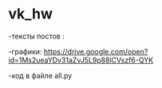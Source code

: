 # vk_hw
-тексты постов : 

-графики: https://drive.google.com/open?id=1Ms2ueaYDv31aZvJ5L9p88lCVszf6-QYK

-код в файле all.py
